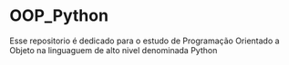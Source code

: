 # OOP_Python
Esse repositorio é dedicado para o estudo de Programação Orientado a Objeto na linguaguem de alto nivel denominada Python
